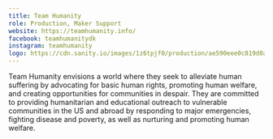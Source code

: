 ```yaml
---
title: Team Humanity
role: Production, Maker Support
website: https://teamhumanity.info/
facebook: teamhumanitydk
instagram: teamhumanity
logo: https://cdn.sanity.io/images/1z6tpjf0/production/ae590eee0c819d0ad702cd914fcadcad85c45576-660x330.png
---
```


Team Humanity envisions a world where they seek to alleviate human suffering by
advocating for basic human rights, promoting human welfare, and creating
opportunities for communities in despair. They are committed to providing
humanitarian and educational outreach to vulnerable communities in the US and
abroad by responding to major emergencies, fighting disease and poverty, as well
as nurturing and promoting human welfare.

